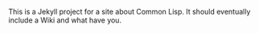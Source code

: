 This is a Jekyll project for a site about Common Lisp. It should eventually
include a Wiki and what have you.
